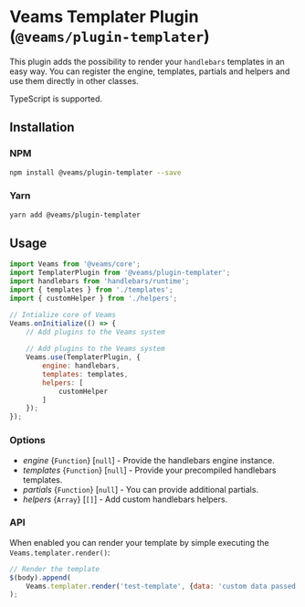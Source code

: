 # Veams Templater Plugin (`@veams/plugin-templater`)

This plugin adds the possibility to render your `handlebars` templates in an easy way. You can register the engine, templates, partials and helpers and use them directly in other classes.

TypeScript is supported. 

## Installation

### NPM

``` bash 
npm install @veams/plugin-templater --save
```

### Yarn 

``` bash 
yarn add @veams/plugin-templater
```

## Usage

```js
import Veams from '@veams/core';
import TemplaterPlugin from '@veams/plugin-templater';
import handlebars from 'handlebars/runtime';
import { templates } from './templates';
import { customHelper } from './helpers';

// Intialize core of Veams
Veams.onInitialize(() => {
   	// Add plugins to the Veams system
	
    // Add plugins to the Veams system
    Veams.use(TemplaterPlugin, {
        engine: handlebars,
        templates: templates,
        helpers: [
            customHelper
        ]
    });
});
```

### Options

- _engine_ {`Function`} [`null`] - Provide the handlebars engine instance.
- _templates_ {`Function`} [`null`] - Provide your precompiled handlebars templates.
- _partials_ {`Function`} [`null`] - You can provide additional partials.
- _helpers_ {`Array`} [`[]`] - Add custom handlebars helpers.

### API

When enabled you can render your template by simple executing the `Veams.templater.render()`:

```js
// Render the template
$(body).append(
    Veams.templater.render('test-template', {data: 'custom data passed to partial'})
);
```